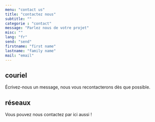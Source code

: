 ```yaml
---
menu: "contact us"
title: "contactez nous"
subtitle: ""
categorie : "contact"
message: "Parlez nous de votre projet"
misc: ""
lang: "fr"
send: "send"
firstname: "first name"
lastname: "family name"
mail: "email"
---
```


## couriel

Écrivez-nous un message, nous vous recontacterons dès que possible.

## réseaux

Vous pouvez nous contactez par ici aussi !